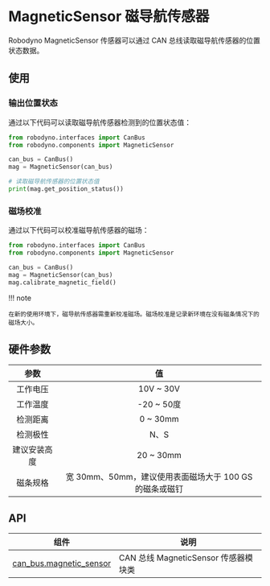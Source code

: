 # MagneticSensor 磁导航传感器

Robodyno MagneticSensor 传感器可以通过 CAN 总线读取磁导航传感器的位置状态数据。

## 使用

### 输出位置状态

通过以下代码可以读取磁导航传感器检测到的位置状态值：

```python
from robodyno.interfaces import CanBus
from robodyno.components import MagneticSensor

can_bus = CanBus()
mag = MagneticSensor(can_bus)

# 读取磁导航传感器的位置状态值
print(mag.get_position_status())
```

### 磁场校准

通过以下代码可以校准磁导航传感器的磁场：

```python
from robodyno.interfaces import CanBus
from robodyno.components import MagneticSensor

can_bus = CanBus()
mag = MagneticSensor(can_bus)
mag.calibrate_magnetic_field()
```
!!! note

    在新的使用环境下，磁导航传感器需重新校准磁场。磁场校准是记录新环境在没有磁条情况下的磁场大小。

## 硬件参数

| 参数           | 值                         |
| :----------:  | :--------------------------:|
| 工作电压        | 10V ~ 30V     |
| 工作温度        | -20 ~ 50度    |
| 检测距离        | 0 ~ 30mm      |
| 检测极性        | N、S          |
| 建议安装高度     | 20 ~ 30mm     |
| 磁条规格     | 宽 30mm、50mm，建议使用表面磁场大于 100 GS 的磁条或磁钉  |


## API

| 组件                                                                    | 说明                      |
| ----------------------------------------------------------------------- | ------------------------- |
| [can_bus.magnetic_sensor](../../../references/components/can_bus/magnetic_sensor) | CAN 总线 MagneticSensor 传感器模块类 |